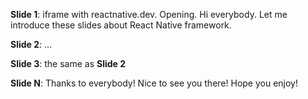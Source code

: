 **Slide 1**: iframe with reactnative.dev. Opening. Hi everybody. Let me introduce these slides about React Native framework.

**Slide 2**: ...

**Slide 3**: the same as **Slide 2**

**Slide N**: Thanks to everybody! Nice to see you there! Hope you enjoy!
